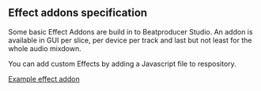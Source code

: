 ## Effect addons specification

Some basic Effect Addons are build in to Beatproducer Studio.
An addon is available in GUI per slice, per device per track and last but not least for the whole audio mixdown. 

You can add custom Effects by adding a Javascript file to respository.

[Example effect addon](public/assets/js/fx/distortion.js)